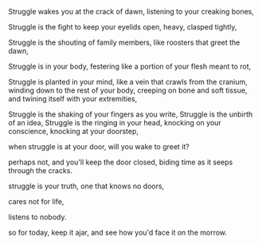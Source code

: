 Struggle wakes you at the crack of dawn,
listening to your creaking bones,

Struggle is the fight to keep your eyelids open,
heavy, clasped tightly,

Struggle is the shouting of family members,
like roosters that greet the dawn,

Struggle is in your body,
festering like a portion of your flesh meant to rot,

Struggle is planted in your mind,
like a vein that crawls from the cranium,
winding down to the rest of your body,
creeping on bone and soft tissue,
and twining itself with your extremities,

Struggle is the shaking of your fingers as you write,
Struggle is the unbirth of an idea,
Struggle is the ringing in your head,
knocking on your conscience,
knocking at your doorstep,

when struggle is at your door, will you wake to greet it?

perhaps not, and you'll keep the door closed, biding time as it seeps through the cracks.

struggle is your truth, one that knows no doors, 

cares not for life, 

listens to nobody.


so for today, keep it ajar, and see how you'd face it on the morrow.



